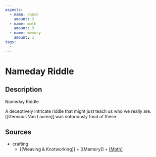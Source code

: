 ```yaml
---
aspects: 
  - name: knock
    amount: 2
  - name: moth
    amount: 3
  - name: memory
    amount: 1
tags:
  - 
---
```


# Nameday Riddle

## Description
Nameday Riddle

A deceptively intricate riddle that might just teach us who we really are. [[Gervinus Van Lauren]] was notoriously fond of these.
## Sources
- crafting
	- [[Weaving & Knotworking]] + [[Memory]] + [[Moth]](10)